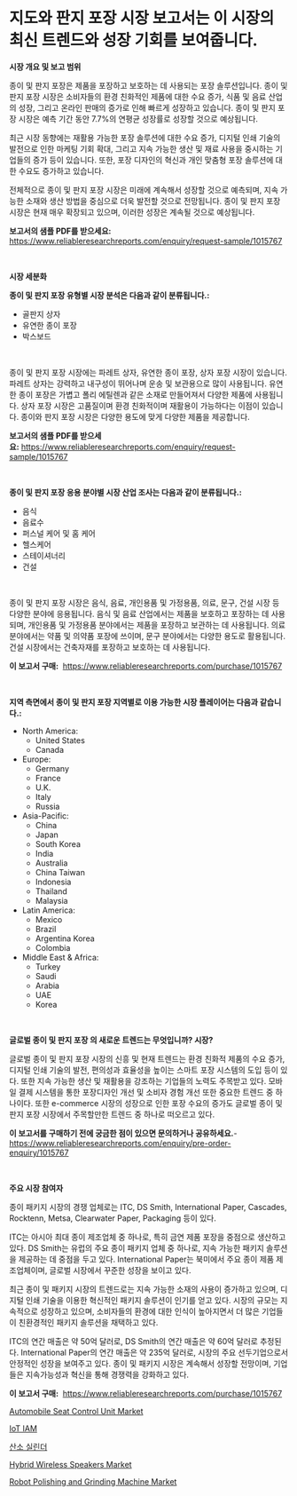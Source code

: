 <p><h1>지도와 판지 포장 시장 보고서는 이 시장의 최신 트렌드와 성장 기회를 보여줍니다.</h1></p><p><strong>시장 개요 및 보고 범위</strong></p>
<p><p>종이 및 판지 포장은 제품을 포장하고 보호하는 데 사용되는 포장 솔루션입니다. 종이 및 판지 포장 시장은 소비자들의 환경 친화적인 제품에 대한 수요 증가, 식품 및 음료 산업의 성장, 그리고 온라인 판매의 증가로 인해 빠르게 성장하고 있습니다. 종이 및 판지 포장 시장은 예측 기간 동안 7.7%의 연평균 성장률로 성장할 것으로 예상됩니다.</p><p>최근 시장 동향에는 재활용 가능한 포장 솔루션에 대한 수요 증가, 디지털 인쇄 기술의 발전으로 인한 마케팅 기회 확대, 그리고 지속 가능한 생산 및 재료 사용을 중시하는 기업들의 증가 등이 있습니다. 또한, 포장 디자인의 혁신과 개인 맞춤형 포장 솔루션에 대한 수요도 증가하고 있습니다.</p><p>전체적으로 종이 및 판지 포장 시장은 미래에 계속해서 성장할 것으로 예측되며, 지속 가능한 소재와 생산 방법을 중심으로 더욱 발전할 것으로 전망됩니다. 종이 및 판지 포장 시장은 현재 매우 확장되고 있으며, 이러한 성장은 계속될 것으로 예상됩니다.</p></p>
<p><strong>보고서의 샘플 PDF를 받으세요:</strong> <a href="https://www.reliableresearchreports.com/enquiry/request-sample/1015767">https://www.reliableresearchreports.com/enquiry/request-sample/1015767</a></p>
<p>&nbsp;</p>
<p><strong>시장 세분화</strong></p>
<p><strong>종이 및 판지 포장 유형별 시장 분석은 다음과 같이 분류됩니다.:</strong></p>
<p><ul><li>골판지 상자</li><li>유연한 종이 포장</li><li>박스보드</li></ul></p>
<p>&nbsp;</p>
<p><p>종이 및 판지 포장 시장에는 파레트 상자, 유연한 종이 포장, 상자 포장 시장이 있습니다. 파레트 상자는 강력하고 내구성이 뛰어나며 운송 및 보관용으로 많이 사용됩니다. 유연한 종이 포장은 가볍고 폴리 에틸렌과 같은 소재로 만들어져서 다양한 제품에 사용됩니다. 상자 포장 시장은 고품질이며 환경 친화적이며 재활용이 가능하다는 이점이 있습니다. 종이와 판지 포장 시장은 다양한 용도에 맞게 다양한 제품을 제공합니다.</p></p>
<p><strong>보고서의 샘플 PDF를 받으세요:</strong>&nbsp;<a href="https://www.reliableresearchreports.com/enquiry/request-sample/1015767">https://www.reliableresearchreports.com/enquiry/request-sample/1015767</a></p>
<p>&nbsp;</p>
<p><strong> 종이 및 판지 포장 응용 분야별 시장 산업 조사는 다음과 같이 분류됩니다.:</strong></p>
<p><ul><li>음식</li><li>음료수</li><li>퍼스널 케어 및 홈 케어</li><li>헬스케어</li><li>스테이셔너리</li><li>건설</li></ul></p>
<p>&nbsp;</p>
<p><p>종이 및 판지 포장 시장은 음식, 음료, 개인용품 및 가정용품, 의료, 문구, 건설 시장 등 다양한 분야에 응용됩니다. 음식 및 음료 산업에서는 제품을 보호하고 포장하는 데 사용되며, 개인용품 및 가정용품 분야에서는 제품을 포장하고 보관하는 데 사용됩니다. 의료 분야에서는 약품 및 의약품 포장에 쓰이며, 문구 분야에서는 다양한 용도로 활용됩니다. 건설 시장에서는 건축자재를 포장하고 보호하는 데 사용됩니다.</p></p>
<p><strong>이 보고서 구매:</strong>&nbsp; <a href="https://www.reliableresearchreports.com/purchase/1015767">https://www.reliableresearchreports.com/purchase/1015767</a></p>
<p>&nbsp;</p>
<p><strong>지역 측면에서 종이 및 판지 포장 지역별로 이용 가능한 시장 플레이어는 다음과 같습니다.:</strong></p>
<p><ul>
    <li>
        North America:
        <ul>
            <li>United States</li>
            <li>Canada</li>
        </ul>
    </li>
    <li>
        Europe:
        <ul>
            <li>Germany</li>
            <li>France</li>
            <li>U.K.</li>
            <li>Italy</li>
            <li>Russia</li>
        </ul>
    </li>
    <li>
        Asia-Pacific:
        <ul>
            <li>China</li>
            <li>Japan</li>
            <li>South Korea</li>
            <li>India</li>
            <li>Australia</li>
            <li>China Taiwan</li>
            <li>Indonesia</li>
            <li>Thailand</li>
            <li>Malaysia</li>
        </ul>
    </li>
    <li>
        Latin America:
        <ul>
            <li>Mexico</li>
            <li>Brazil</li>
            <li>Argentina Korea</li>
            <li>Colombia</li>
        </ul>
    </li>
    <li>
        Middle East & Africa:
        <ul>
            <li>Turkey</li>
            <li>Saudi</li>
            <li>Arabia</li>
            <li>UAE</li>
            <li>Korea</li>
        </ul>
    </li>
    </ul></p>
<p>&nbsp;</p>
<p><strong>글로벌 종이 및 판지 포장 의 새로운 트렌드는 무엇입니까? 시장?</strong></p>
<p><p>글로벌 종이 및 판지 포장 시장의 신흥 및 현재 트렌드는 환경 친화적 제품의 수요 증가, 디지털 인쇄 기술의 발전, 편의성과 효율성을 높이는 스마트 포장 시스템의 도입 등이 있다. 또한 지속 가능한 생산 및 재활용을 강조하는 기업들의 노력도 주목받고 있다. 모바일 결제 시스템을 통한 포장디자인 개선 및 소비자 경험 개선 또한 중요한 트렌드 중 하나이다. 또한 e-commerce 시장의 성장으로 인한 포장 수요의 증가도 글로벌 종이 및 판지 포장 시장에서 주목할만한 트렌드 중 하나로 떠오르고 있다.</p></p>
<p><strong>이 보고서를 구매하기 전에 궁금한 점이 있으면 문의하거나 공유하세요.</strong>- <a href="https://www.reliableresearchreports.com/enquiry/pre-order-enquiry/1015767">https://www.reliableresearchreports.com/enquiry/pre-order-enquiry/1015767</a></p>
<p>&nbsp;</p>
<p><strong>주요 시장 참여자</strong></p>
<p><p>종이 패키지 시장의 경쟁 업체로는 ITC, DS Smith, International Paper, Cascades, Rocktenn, Metsa, Clearwater Paper, Packaging 등이 있다. </p><p>ITC는 아시아 최대 종이 제조업체 중 하나로, 특히 금연 제품 포장을 중점으로 생산하고 있다. DS Smith는 유럽의 주요 종이 패키지 업체 중 하나로, 지속 가능한 패키지 솔루션을 제공하는 데 중점을 두고 있다. International Paper는 북미에서 주요 종이 제품 제조업체이며, 글로벌 시장에서 꾸준한 성장을 보이고 있다.</p><p>최근 종이 및 패키지 시장의 트렌드로는 지속 가능한 소재의 사용이 증가하고 있으며, 디지털 인쇄 기술을 이용한 혁신적인 패키지 솔루션이 인기를 얻고 있다. 시장의 규모는 지속적으로 성장하고 있으며, 소비자들의 환경에 대한 인식이 높아지면서 더 많은 기업들이 친환경적인 패키지 솔루션을 채택하고 있다.</p><p>ITC의 연간 매출은 약 50억 달러로, DS Smith의 연간 매출은 약 60억 달러로 추정된다. International Paper의 연간 매출은 약 235억 달러로, 시장의 주요 선두기업으로서 안정적인 성장을 보여주고 있다. 종이 및 패키지 시장은 계속해서 성장할 전망이며, 기업들은 지속가능성과 혁신을 통해 경쟁력을 강화하고 있다.</p></p>
<p><strong>이 보고서 구매:</strong>&nbsp;&nbsp;<a href="https://www.reliableresearchreports.com/purchase/1015767">https://www.reliableresearchreports.com/purchase/1015767</a></p>
<p><p><a href="https://github.com/prosalinda88/Market-Research-Report-List-3/blob/main/automobile-seat-control-unit-market.md">Automobile Seat Control Unit Market</a></p><p><a href="https://github.com/bevdtkn4419963/Market-Research-Report-List-1/blob/main/8138427186492.md">IoT IAM</a></p><p><a href="https://github.com/vsoq0zknh59/Market-Research-Report-List-1/blob/main/5233980186457.md">산소 실린더</a></p><p><a href="https://issuu.com/reportprime-2/docs/hybrid-wireless-speakers-market-size-2030.pptx">Hybrid Wireless Speakers Market</a></p><p><a href="https://automatic-knee-4c7.notion.site/Robot-Polishing-and-Grinding-Machine-Market-Share-Market-New-Trends-Analysis-Report-By-Type-By-Ap-44fda822cc654def83932692e7e817f8">Robot Polishing and Grinding Machine Market</a></p></p>
